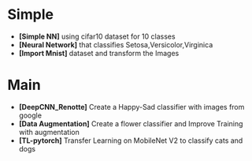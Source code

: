 # Simple
- **[Simple NN]** using cifar10 dataset for 10 classes
- **[Neural Network]** that classifies Setosa,Versicolor,Virginica 
- **[Import Mnist]** dataset and transform the Images

# Main
- **[DeepCNN_Renotte]** Create a Happy-Sad classifier with images from google
- **[Data Augmentation]** Create a flower classifier and Improve Training with augmentation
- **[TL-pytorch]** Transfer Learning on MobileNet V2 to classify cats and dogs
